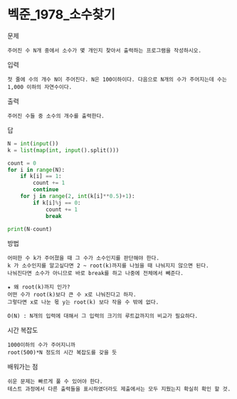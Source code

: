 # 벡준_1978_소수찾기

문제 

    주어진 수 N개 중에서 소수가 몇 개인지 찾아서 출력하는 프로그램을 작성하시오.

입력

    첫 줄에 수의 개수 N이 주어진다. N은 100이하이다. 다음으로 N개의 수가 주어지는데 수는 1,000 이하의 자연수이다.

출력

    주어진 수들 중 소수의 개수를 출력한다.


답
```python
N = int(input())
k = list(map(int, input().split()))

count = 0
for i in range(N):
    if k[i] == 1:
        count += 1
        continue
    for j in range(2, int(k[i]**0.5)+1):
        if k[i]%j == 0:
            count += 1
            break

print(N-count)
```


      
방법
    
    어떠한 수 k가 주어졌을 때 그 수가 소수인지를 판단해야 한다.
    k 가 소수인지를 알고싶다면 2 ~ root(k)까지를 나눴을 때 나눠지지 않으면 된다. 
    나눠진다면 소수가 아니므로 바로 break를 하고 나중에 전체에서 빼준다. 

    ★ 왜 root(k)까지 인가?
    어떤 수가 root(k)보다 큰 수 x로 나눠진다고 하자.
    그렇다면 x로 나눈 몫 y는 root(k) 보다 작을 수 밖에 없다.

    O(N) : N개의 입력에 대해서 그 입력의 크기의 루트값까지의 비교가 필요하다. 

시간 복잡도
    
    1000이하의 수가 주어지니까
    root(500)*N 정도의 시간 복잡도를 갖을 듯
        
    
배워가는 점
    
    쉬운 문제는 빠르게 풀 수 있어야 한다.
    테스트 과정에서 다른 출력들을 표시하였더라도 제출에서는 모두 지웠는지 확실히 확인 할 것. 